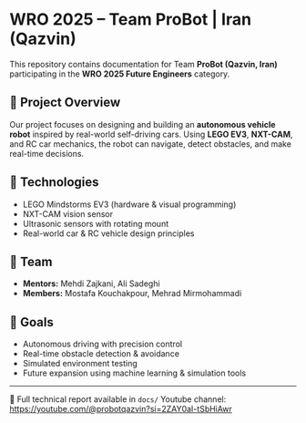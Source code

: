 # WRO 2025 – Team ProBot | Iran (Qazvin)

This repository contains documentation for Team **ProBot (Qazvin, Iran)** participating in the **WRO 2025 Future Engineers** category.

## 🚗 Project Overview

Our project focuses on designing and building an **autonomous vehicle robot** inspired by real-world self-driving cars. Using **LEGO EV3**, **NXT-CAM**, and RC car mechanics, the robot can navigate, detect obstacles, and make real-time decisions.

## 🔧 Technologies

- LEGO Mindstorms EV3 (hardware & visual programming)
- NXT-CAM vision sensor
- Ultrasonic sensors with rotating mount
- Real-world car & RC vehicle design principles

## 👥 Team

- **Mentors:** Mehdi Zajkani, Ali Sadeghi  
- **Members:** Mostafa Kouchakpour, Mehrad Mirmohammadi

## 🚀 Goals

- Autonomous driving with precision control  
- Real-time obstacle detection & avoidance  
- Simulated environment testing  
- Future expansion using machine learning & simulation tools

---

📄 Full technical report available in `docs/`
Youtube channel: https://youtube.com/@probotqazvin?si=2ZAY0aI-tSbHiAwr

